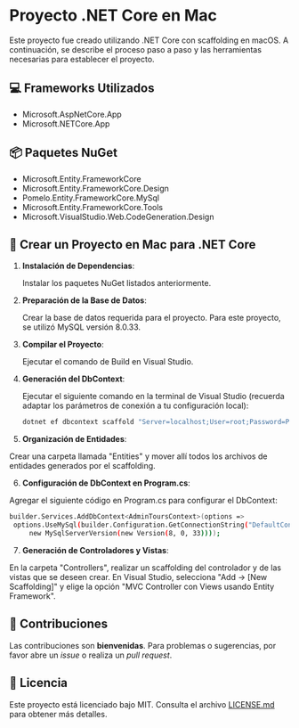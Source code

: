 # Proyecto .NET Core en Mac

Este proyecto fue creado utilizando .NET Core con scaffolding en macOS. A continuación, se describe el proceso paso a paso y las herramientas necesarias para establecer el proyecto.

## 💻 Frameworks Utilizados

- Microsoft.AspNetCore.App
- Microsoft.NETCore.App

## 📦 Paquetes NuGet

- Microsoft.Entity.FrameworkCore
- Microsoft.Entity.FrameworkCore.Design
- Pomelo.Entity.FrameworkCore.MySql
- Microsoft.Entity.FrameworkCore.Tools
- Microsoft.VisualStudio.Web.CodeGeneration.Design

## 🚀 Crear un Proyecto en Mac para .NET Core

1. **Instalación de Dependencias**: 

   Instalar los paquetes NuGet listados anteriormente.

2. **Preparación de la Base de Datos**:

   Crear la base de datos requerida para el proyecto. Para este proyecto, se utilizó MySQL versión 8.0.33.

3. **Compilar el Proyecto**:

   Ejecutar el comando de Build en Visual Studio.

4. **Generación del DbContext**:

   Ejecutar el siguiente comando en la terminal de Visual Studio (recuerda adaptar los parámetros de conexión a tu configuración local):

   ```bash
   dotnet ef dbcontext scaffold "Server=localhost;User=root;Password=PHP.Laravel;port=3307;Database=AdminTours" "Pomelo.EntityFrameworkCore.MySql"
   
5. **Organización de Entidades**:

  Crear una carpeta llamada "Entities" y mover allí todos los archivos de entidades generados por el scaffolding.

6. **Configuración de DbContext en Program.cs**:

  Agregar el siguiente código en Program.cs para configurar el DbContext:

   ```bash
  builder.Services.AddDbContext<AdminToursContext>(options =>
    options.UseMySql(builder.Configuration.GetConnectionString("DefaultConnection"),
        new MySqlServerVersion(new Version(8, 0, 33))));
   ```
  
7. **Generación de Controladores y Vistas**:

En la carpeta "Controllers", realizar un scaffolding del controlador y de las vistas que se deseen crear. En Visual Studio, selecciona "Add -> [New Scaffolding]" y elige la opción "MVC Controller con Views usando Entity Framework".

## 🤝 **Contribuciones** 

Las contribuciones son **bienvenidas**. Para problemas o sugerencias, por favor abre un _issue_ o realiza un _pull request_.

## 📄 **Licencia** 

Este proyecto está licenciado bajo MIT. Consulta el archivo [LICENSE.md](LICENSE.md) para obtener más detalles.
